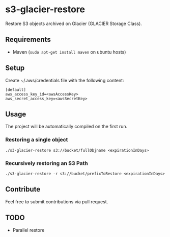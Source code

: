 s3-glacier-restore
==

Restore S3 objects archived on Glacier (GLACIER Storage Class).

## Requirements

 * Maven (`sudo apt-get install maven` on ubuntu hosts)

## Setup

Create ~/.aws/credentials file with the following content:

```
[default]
aws_access_key_id=<awsAccessKey>
aws_secret_access_key=<awsSecretKey>
```

## Usage

The project will be automatically compiled on the first run.

### Restoring a single object

```
./s3-glacier-restore s3://bucket/fullObjname <expirationInDays>
```

### Recursively restoring an S3 Path

```
./s3-glacier-restore -r s3://bucket/prefixToRestore <expirationInDays>
```

## Contribute

Feel free to submit contributions via pull request.

## TODO

- Parallel restore
